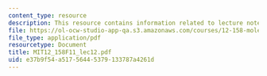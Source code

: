 ```yaml
---
content_type: resource
description: This resource contains information related to lecture notes.
file: https://ol-ocw-studio-app-qa.s3.amazonaws.com/courses/12-158-molecular-biogeochemistry-fall-2011/e37b9f54a51756445379133787a4261d_MIT12_158F11_lec12.pdf
file_type: application/pdf
resourcetype: Document
title: MIT12_158F11_lec12.pdf
uid: e37b9f54-a517-5644-5379-133787a4261d
---
```

